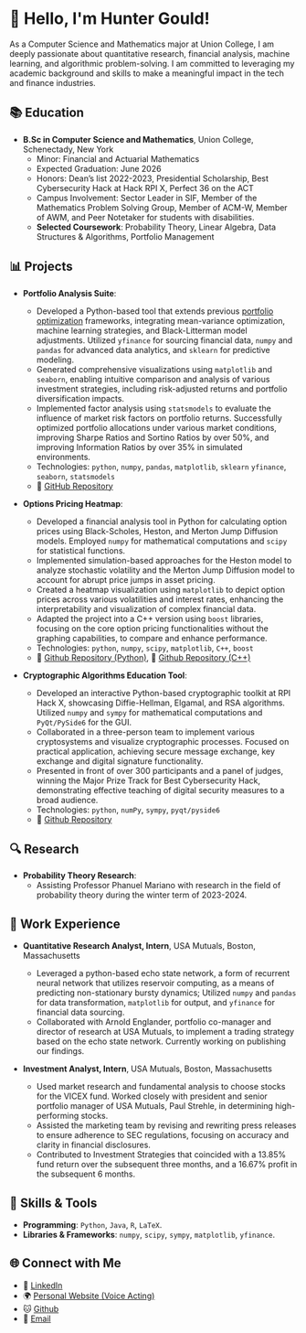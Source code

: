 # 📌 Hello, I'm Hunter Gould!

As a Computer Science and Mathematics major at Union College, I am deeply passionate about quantitative research, financial analysis, machine learning, and algorithmic problem-solving. I am committed to leveraging my academic background and skills to make a meaningful impact in the tech and finance industries.

## 📚 Education

- **B.Sc in Computer Science and Mathematics**, Union College, Schenectady, New York
  - Minor: Financial and Actuarial Mathematics
  - Expected Graduation: June 2026
  - Honors: Dean’s list 2022-2023, Presidential Scholarship, Best Cybersecurity Hack at Hack RPI X, Perfect 36 on the ACT
  - Campus Involvement: Sector Leader in SIF, Member of the Mathematics Problem Solving Group, Member of ACM-W, Member of AWM, and Peer Notetaker for students with disabilities.
  - **Selected Coursework**: Probability Theory, Linear Algebra, Data Structures & Algorithms, Portfolio Management
 

## 📊 Projects

- **Portfolio Analysis Suite**:
   - Developed a Python-based tool that extends previous [portfolio optimization](https://github.com/Gouldh/Portfolio-Analysis-Suite) frameworks, integrating mean-variance optimization, machine learning strategies, and Black-Litterman model adjustments. Utilized `yfinance` for sourcing financial data, `numpy` and `pandas` for advanced data analytics, and `sklearn` for predictive modeling. 
   - Generated comprehensive visualizations using `matplotlib` and `seaborn`, enabling intuitive comparison and analysis of various investment strategies, including risk-adjusted returns and portfolio diversification impacts.
   - Implemented factor analysis using `statsmodels` to evaluate the influence of market risk factors on portfolio returns. Successfully optimized portfolio allocations under various market conditions, improving Sharpe Ratios and Sortino Ratios by over 50%, and improving Information Ratios by over 35% in simulated environments.
   - Technologies: `python`, `numpy`, `pandas`, `matplotlib`, `sklearn` `yfinance`, `seaborn`, `statsmodels`
   - 🔗 [GitHub Repository](https://github.com/Gouldh/ML-Portfolio-Optimization)
 
- **Options Pricing Heatmap**:
   - Developed a financial analysis tool in Python for calculating option prices using Black-Scholes, Heston, and Merton Jump Diffusion models. Employed `numpy` for mathematical computations and `scipy` for statistical functions.
   - Implemented simulation-based approaches for the Heston model to analyze stochastic volatility and the Merton Jump Diffusion model to account for abrupt price jumps in asset pricing.
   - Created a heatmap visualization using `matplotlib` to depict option prices across various volatilities and interest rates, enhancing the interpretability and visualization of complex financial data.
   - Adapted the project into a C++ version using `boost` libraries, focusing on the core option pricing functionalities without the graphing capabilities, to compare and enhance performance.
   - Technologies: `python`, `numpy`, `scipy`, `matplotlib`, `C++`, `boost`
   - 🔗 [Github Repository (Python)](https://github.com/Gouldh/Option-Pricing-Heatmap), 🔗 [Github Repository (C++)](https://github.com/Gouldh/Option-Pricing-CPP)

- **Cryptographic Algorithms Education Tool**:
   - Developed an interactive Python-based cryptographic toolkit at RPI Hack X, showcasing Diffie-Hellman, Elgamal, and RSA algorithms. Utilized `numpy` and `sympy` for mathematical computations and `PyQt/PySide6` for the GUI.
   - Collaborated in a three-person team to implement various cryptosystems and visualize cryptographic processes. Focused on practical application, achieving secure message exchange, key exchange and digital signature functionality.
   - Presented in front of over 300 participants and a panel of judges, winning the Major Prize Track for Best Cybersecurity Hack, demonstrating effective teaching of digital security measures to a broad audience.
   - Technologies: `python`, `numPy`, `sympy`, `pyqt/pyside6`
   - 🔗 [Github Repository](https://github.com/smullahy/CryptoLearner)


## 🔍 Research
- **Probability Theory Research**:
   - Assisting Professor Phanuel Mariano with research in the field of probability theory during the winter term of 2023-2024.

## 💼 Work Experience

- **Quantitative Research Analyst, Intern**, USA Mutuals, Boston, Massachusetts
  - Leveraged a python-based echo state network, a form of recurrent neural network that utilizes reservoir computing, as a means of predicting non-stationary bursty dynamics; Utilized `numpy` and `pandas` for data transformation, `matplotlib` for output, and `yfinance` for financial data sourcing.
  - Collaborated with Arnold Englander, portfolio co-manager and director of research at USA Mutuals, to implement a trading strategy based on the echo state network. Currently working on publishing our findings.

- **Investment Analyst, Intern**, USA Mutuals, Boston, Massachusetts
  - Used market research and fundamental analysis to choose stocks for the VICEX fund. Worked closely with president and senior portfolio manager of USA Mutuals, Paul Strehle, in determining high-performing stocks.
  - Assisted the marketing team by revising and rewriting press releases to ensure adherence to SEC regulations, focusing on accuracy and clarity in financial disclosures.
  - Contributed to Investment Strategies that coincided with a 13.85% fund return over the subsequent three months, and a 16.67% profit in the subsequent 6 months.

## 🔧 Skills & Tools

- **Programming**: `Python`, `Java`, `R`, `LaTeX`.
- **Libraries & Frameworks**: `numpy`, `scipy`, `sympy`, `matplotlib`, `yfinance`.


## 🌐 Connect with Me

- 📌 [LinkedIn](https://www.linkedin.com/in/hunter-gould/)
- 🌍 [Personal Website (Voice Acting)](https://huntergould.com)
- 🐱 [Github](https://github.com/Gouldh)
- 📧 [Email](mailto:huntergould@icloud.com)
